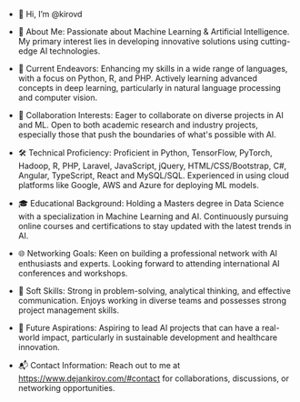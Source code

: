 - 👋 Hi, I’m @kirovd
  
- 👀 About Me: Passionate about Machine Learning & Artificial Intelligence. My primary interest lies in developing innovative solutions using cutting-edge AI technologies.

- 🌱 Current Endeavors: Enhancing my skills in a wide range of languages, with a focus on Python, R, and PHP. Actively learning advanced concepts in deep learning, particularly in natural language processing and computer vision.

- 💞️ Collaboration Interests: Eager to collaborate on diverse projects in AI and ML. Open to both academic research and industry projects, especially those that push the boundaries of what's possible with AI.

- 🛠️ Technical Proficiency: Proficient in Python, TensorFlow, PyTorch, Hadoop, R, PHP, Laravel, JavaScript, jQuery, HTML/CSS/Bootstrap, C#, Angular, TypeScript, React and MySQL/SQL. Experienced in using cloud platforms like Google, AWS and Azure for deploying ML models.

- 🎓 Educational Background: Holding a Masters degree in Data Science with a specialization in Machine Learning and AI. Continuously pursuing online courses and certifications to stay updated with the latest trends in AI.

- 🌐 Networking Goals: Keen on building a professional network with AI enthusiasts and experts. Looking forward to attending international AI conferences and workshops.

- 🔧 Soft Skills: Strong in problem-solving, analytical thinking, and effective communication. Enjoys working in diverse teams and possesses strong project management skills.

- 🚀 Future Aspirations: Aspiring to lead AI projects that can have a real-world impact, particularly in sustainable development and healthcare innovation.

- 📬 Contact Information: Reach out to me at https://www.dejankirov.com/#contact for collaborations, discussions, or networking opportunities.
  
<!---
kirovd/kirovd is a ✨ special ✨ repository because its `README.md` (this file) appears on your GitHub profile.
You can click the Preview link to take a look at your changes.
--->
